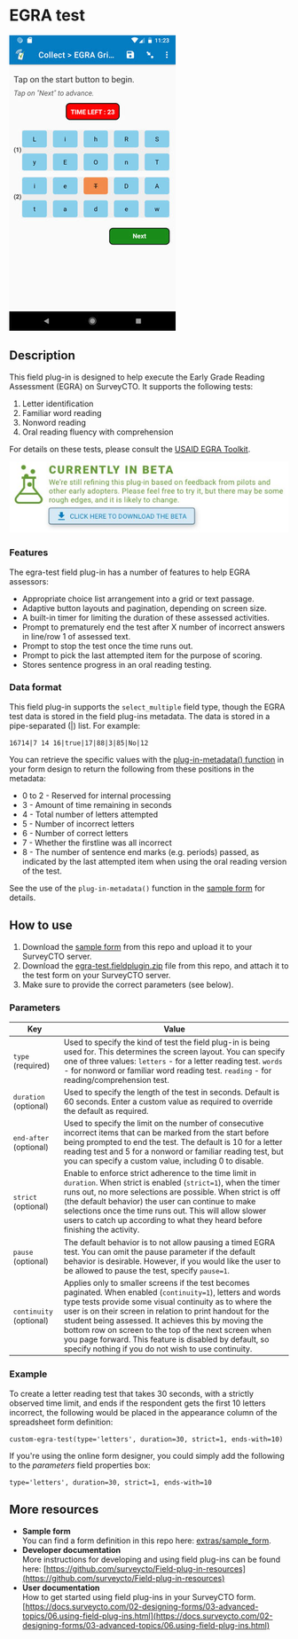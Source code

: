 # EGRA test

![Screenshot](extras/egra-test.jpg)

## Description

This field plug-in is designed to help execute the Early Grade Reading Assessment (EGRA) on SurveyCTO. It supports the following tests:

1. Letter identification
1. Familiar word reading
1. Nonword reading
1. Oral reading fluency with comprehension

For details on these tests, please consult the [USAID EGRA Toolkit](https://pdf.usaid.gov/pdf_docs/PA00M4TN.pdf).

[![Download now](extras/beta-release-download.jpg)](https://github.com/surveycto/egra-grid/raw/master/egra-test.fieldplugin.zip)

### Features

The egra-test field plug-in has a number of features to help EGRA assessors:

* Appropriate choice list arrangement into a grid or text passage.
* Adaptive button layouts and pagination, depending on screen size.
* A built-in timer for limiting the duration of these assessed activities.
* Prompt to prematurely end the test after X number of incorrect answers in line/row 1 of assessed text.
* Prompt to stop the test once the time runs out.
* Prompt to pick the last attempted item for the purpose of scoring.
* Stores sentence progress in an oral reading testing.

### Data format

This field plug-in supports the `select_multiple` field type, though the EGRA test data is stored in the field plug-ins metadata. The data is stored in a pipe-separated (|) list. For example:

    16714|7 14 16|true|17|88|3|85|No|12

You can retrieve the specific values with the [plug-in-metadata() function](https://docs.surveycto.com/02-designing-forms/01-core-concepts/09.expressions.html#plug-in-metadata) in your form design to return the following from these positions in the metadata:

* 0 to 2 - Reserved for internal processing
* 3 - Amount of time remaining in seconds
* 4 - Total number of letters attempted
* 5 - Number of incorrect letters
* 6 - Number of correct letters
* 7 - Whether the firstline was all incorrect
* 8 - The number of sentence end marks (e.g. periods) passed, as indicated by the last attempted item when using the oral reading version of the test.

See the use of the `plug-in-metadata()` function in the [sample form](https://github.com/surveycto/egra-grid/raw/master/extras/sample-form/EGRA%20grid%20sample%20form.xlsx) for details.

## How to use

1. Download the [sample form](https://github.com/surveycto/egra-grid/raw/master/extras/sample-form/EGRA%20grid%20sample%20form.xlsx) from this repo and upload it to your SurveyCTO server.
1. Download the [egra-test.fieldplugin.zip](https://github.com/surveycto/egra-grid/raw/master/egra-test.fieldplugin.zip) file from this repo, and attach it to the test form on your SurveyCTO server.
1. Make sure to provide the correct parameters (see below).

### Parameters

|Key|Value|
|---|---|
|`type` (required)|Used to specify the kind of test the field plug-in is being used for. This determines the screen layout. You can specify one of three values: `letters` - for a letter reading test. `words` - for nonword or familiar word reading test. `reading` - for reading/comprehension test.|
|`duration` (optional)|Used to specify the length of the test in seconds. Default is 60 seconds. Enter a custom value as required to override the default as required.|
|`end-after` (optional)|Used to specify the limit on the number of consecutive incorrect items that can be marked from the start before being prompted to end the test. The default is 10 for a letter reading test and 5 for a nonword or familiar reading test, but you can specify a custom value, including 0 to disable.|
|`strict` (optional)|Enable to enforce strict adherence to the time limit in `duration`. When strict is enabled (`strict=1`), when the timer runs out, no more selections are possible. When strict is off (the default behavior) the user can continue to make selections once the time runs out. This will allow slower users to catch up according to what they heard before finishing the activity.|
|`pause` (optional)|The default behavior is to not allow pausing a timed EGRA test. You can omit the pause parameter if the default behavior is desirable. However, if you would like the user to be allowed to pause the test, specify `pause=1`.|
|`continuity` (optional)|Applies only to smaller screens if the test becomes paginated. When enabled (`continuity=1`), letters and words type tests provide some visual continuity as to where the user is on their screen in relation to print handout for the student being assessed. It achieves this by moving the bottom row on screen to the top of the next screen when you page forward. This feature is disabled by default, so specify nothing if you do not wish to use continuity.|

### Example

To create a letter reading test that takes 30 seconds, with a strictly observed time limit, and ends if the respondent gets the first 10 letters incorrect, the following would be placed in the appearance column of the spreadsheet form definition:

    custom-egra-test(type='letters', duration=30, strict=1, ends-with=10)

If you're using the online form designer, you could simply add the following to the _parameters_ field properties box:

    type='letters', duration=30, strict=1, ends-with=10

## More resources

* **Sample form**  
You can find a form definition in this repo here: [extras/sample_form](https://github.com/surveycto/egra-grid/raw/master/extras/sample-form/EGRA%20grid%20sample%20form.xlsx).
* **Developer documentation**  
More instructions for developing and using field plug-ins can be found here: [https://github.com/surveycto/Field-plug-in-resources](https://github.com/surveycto/Field-plug-in-resources)
* **User documentation**  
How to get started using field plug-ins in your SurveyCTO form. [https://docs.surveycto.com/02-designing-forms/03-advanced-topics/06.using-field-plug-ins.html](https://docs.surveycto.com/02-designing-forms/03-advanced-topics/06.using-field-plug-ins.html)
